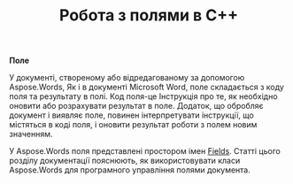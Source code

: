 ﻿---
title: Робота з полями в C++
second_title: Aspose.Words для C++
articleTitle: Робота з полями
linktitle: Робота з полями
description: "Вступ до функції поля в Aspose.Words для C++."
type: docs
weight: 370
url: /uk/cpp/working-with-fields/
timestamp: 2024-01-30-16-22-34
---

**Поле**

У документі, створеному або відредагованому за допомогою Aspose.Words, Як і в документі Microsoft Word, поле складається з коду поля та результату в полі. Код поля-це Інструкція про те, як необхідно оновити або розрахувати результат в поле. Додаток, що обробляє документ і виявляє поле, повинен інтерпретувати інструкції, що містяться в коді поля, і оновити результат роботи з полем новим значенням.

У Aspose.Words поля представлені простором імен [Fields](https://reference.aspose.com/words/cpp/aspose.words.fields/). Статті цього розділу документації пояснюють, як використовувати класи Aspose.Words для програмного управління полями документа.
